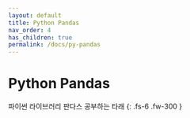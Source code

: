 ```yaml
---
layout: default
title: Python Pandas
nav_order: 4
has_children: true
permalink: /docs/py-pandas
---
```


# Python Pandas

파이썬 라이브러리 판다스 공부하는 타래
{: .fs-6 .fw-300 }
